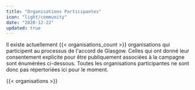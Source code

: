 ```yaml
---
title: "Organisations Participantes"
icon: "light/community"
date: "2020-12-22"
updated: true
---
```


Il existe actuellement {{< organisations_count >}} organisations qui participent au processus de l'accord de Glasgow. Celles qui ont donné leur consentement explicite pour être publiquement associées à la campagne sont énumérées ci-dessous. Toutes les organisations participantes ne sont donc pas répertoriées ici pour le moment.

{{< organisations >}}
